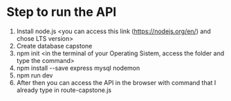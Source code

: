 # Step to run the API
1. Install node.js <you can access this link (https://nodejs.org/en/) and chose LTS version>
2. Create database capstone <you can read the  capstone.sql folder and copy the command in mysql DBMS>
3. npm init <in the terminal of your Operating Sistem, access the folder and type the command>
4. npm install --save express mysql nodemon <install all dependencies or modules that needed in this API>
5. npm run dev <type the command to run the server of node.js>
6. After then you can access the API in the browser with command that I already type in route-capstone.js